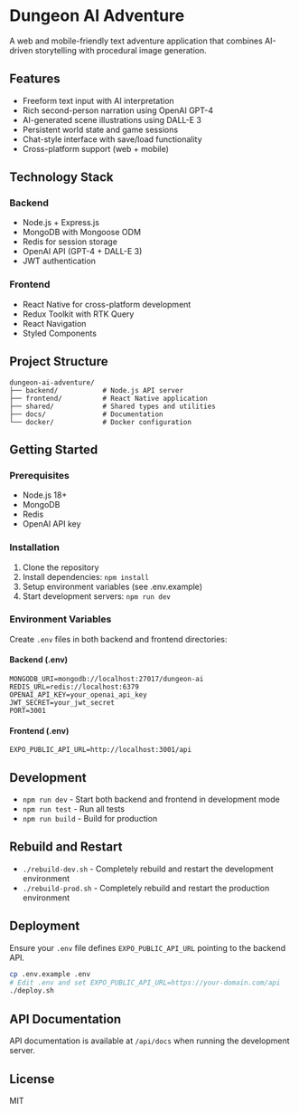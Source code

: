 # Dungeon AI Adventure

A web and mobile-friendly text adventure application that combines AI-driven storytelling with procedural image generation.

## Features

- Freeform text input with AI interpretation
- Rich second-person narration using OpenAI GPT-4
- AI-generated scene illustrations using DALL-E 3
- Persistent world state and game sessions
- Chat-style interface with save/load functionality
- Cross-platform support (web + mobile)

## Technology Stack

### Backend
- Node.js + Express.js
- MongoDB with Mongoose ODM
- Redis for session storage
- OpenAI API (GPT-4 + DALL-E 3)
- JWT authentication

### Frontend
- React Native for cross-platform development
- Redux Toolkit with RTK Query
- React Navigation
- Styled Components

## Project Structure

```
dungeon-ai-adventure/
├── backend/           # Node.js API server
├── frontend/          # React Native application
├── shared/            # Shared types and utilities
├── docs/              # Documentation
└── docker/            # Docker configuration
```

## Getting Started

### Prerequisites
- Node.js 18+
- MongoDB
- Redis
- OpenAI API key

### Installation

1. Clone the repository
2. Install dependencies: `npm install`
3. Setup environment variables (see .env.example)
4. Start development servers: `npm run dev`

### Environment Variables

Create `.env` files in both backend and frontend directories:

#### Backend (.env)
```
MONGODB_URI=mongodb://localhost:27017/dungeon-ai
REDIS_URL=redis://localhost:6379
OPENAI_API_KEY=your_openai_api_key
JWT_SECRET=your_jwt_secret
PORT=3001
```

#### Frontend (.env)
```
EXPO_PUBLIC_API_URL=http://localhost:3001/api
```

## Development

- `npm run dev` - Start both backend and frontend in development mode
- `npm run test` - Run all tests
- `npm run build` - Build for production

## Rebuild and Restart

- `./rebuild-dev.sh` - Completely rebuild and restart the development environment
- `./rebuild-prod.sh` - Completely rebuild and restart the production environment

## Deployment

Ensure your `.env` file defines `EXPO_PUBLIC_API_URL` pointing to the backend API.

```bash
cp .env.example .env
# Edit .env and set EXPO_PUBLIC_API_URL=https://your-domain.com/api
./deploy.sh
```

## API Documentation

API documentation is available at `/api/docs` when running the development server.

## License

MIT